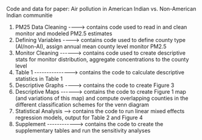 Code and data for paper: Air pollution in American Indian vs. Non-American Indian communitie

1) PM25 Data Cleaning ----> contains code used to read in and clean monitor and modeled PM2.5 estimates
2) Defining Variables ----> contains code used to define county type (AI/non-AI), assign annual mean county level monitor PM2.5 
3) Monitor Cleaning ------> contains code used to create descriptive stats for monitor distribution, aggregate concentrations to the county level
4) Table 1 ---------------> contains the code to calculate descriptive statistics in Table 1
5) Descriptive Graphs ----> contains the code to create Figure 3
6) Descriptive Maps ------> contains the code to create Figure 1 map (and variations of this map) and compute overlapping counties in the different classification schemes for the venn diagram
7) Statistical Analysis --> contains the code to run linear mixed effects regression models, output for Table 2 and Figure 4
8) Supplement ------------> contains the code to create the supplementary tables and run the sensitivity analyses